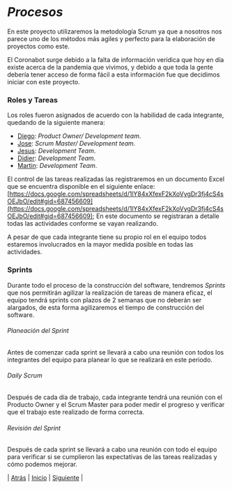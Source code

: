 # *Procesos*
En este proyecto utilizaremos la metodología Scrum ya que a nosotros nos parece uno de los métodos más agiles y perfecto para la elaboración de proyectos como este.

El Coronabot surge debido a la falta de información verídica que hoy en día existe acerca de la pandemia que vivimos, y debido a que toda la gente debería tener acceso de forma fácil a esta información fue que decidimos iniciar con este proyecto. 

### Roles y Tareas
Los roles fueron asignados de acuerdo con la habilidad de cada integrante, quedando de la siguiente manera:
- [Diego](https://github.com/DiegoBurgos616): *Product Owner/ Development team*.
- [Jose](https://github.com/DarozZero): *Scrum Master/ Development team*.
- [Jesus](https://github.com/JesusBeHau): *Development Team*.
- [Didier](https://github.com/DidierTec?tab=repositories): *Development Team*.
- [Martin](https://github.com/martincuevass): *Development Team*.

El control de las tareas realizadas las registraremos en un documento Excel que se encuentra disponible en el siguiente enlace: [https://docs.google.com/spreadsheets/d/1lY84xXfexF2kXoVygDr3fj4cS4sOEJbO/edit#gid=687456609](https://docs.google.com/spreadsheets/d/1lY84xXfexF2kXoVygDr3fj4cS4sOEJbO/edit#gid=687456609); En este documento se registraran a detalle todas las actividades conforme se vayan realizando.

A pesar de que cada integrante tiene su propio rol en el equipo todos estaremos involucrados en la mayor medida posible en todas las actividades.

### Sprints
Durante todo el proceso de la construcción del software, tendremos *Sprints* que nos permitirán agilizar la realización de tareas de manera eficaz, el equipo tendrá sprints con plazos de 2 semanas que no deberán ser alargados, de esta forma agilizaremos el tiempo de construcción del software.
###### Planeación del Sprint
Antes de comenzar cada sprint se llevará a cabo una reunión con todos los integrantes del equipo para planear lo que se realizará en este periodo.

###### Daily Scrum
Después de cada día de trabajo, cada integrante tendrá una reunión con el Producto Owner y el Scrum Master para poder medir el progreso y verificar que el trabajo este realizado de forma correcta.

###### Revisión del Sprint
Después de cada sprint se llevará a cabo una reunión con todo el equipo para verificar si se cumplieron las expectativas de las tareas realizadas y cómo podemos mejorar.

| [Atrás](https://github.com/DarozZero/CoronaBot/blob/main/Documentacion/6.%20Casos%20de%20uso.md "Atrás") 
| [Inicio](https://github.com/DarozZero/CoronaBot "Inicio") 
| [Siguiente](https://github.com/DarozZero/CoronaBot/blob/main/Documentacion/1.%20Bitacora.md "Siguiente") |  
 
